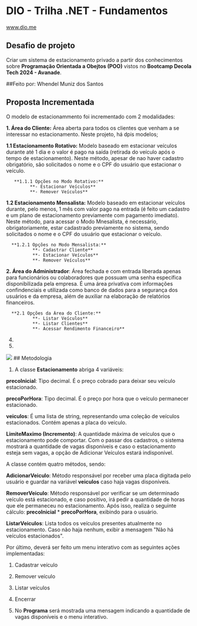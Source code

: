 # DIO - Trilha .NET - Fundamentos
www.dio.me

## Desafio de projeto
Criar um sistema de estacionamento privado a partir dos conhecimentos sobre **Programação Orientada a Obejtos (POO)** vistos no **Bootcamp Decola Tech 2024 - Avanade**. 

##Feito por: Whendel Muniz dos Santos 

## Proposta Incrementada 
O modelo de estacionammento foi incrementado com 2 modalidades:

**1. Área do Cliente:** Área aberta para todos os clientes que venham a se interessar no estacionamento. Neste projeto, há dpis modelos; 

   **1.1 Estacionamento Rotativo:** Modelo baseado em estacionar veículos durante até 1 dia e o valor é pago na saída (retirada do veículo após o tempo de estacionamento).
         Neste método, apesar de nao haver cadastro obrigatório, são solicitados o nome e o CPF do usuário que estacionar o veículo.
         
       **1.1.1 Opções no Modo Rotativo:**
             **- Estacionar Veículos**
             **- Remover Veículos**
             
  **1.2 Estacionamento Mensalista:** Modelo baseado em estacionar veículos durante, pelo menos, 1 mês com valor pago na entrada (é feito um cadastro e um plano de estacionamento              previamente com pagamento imediato).
        Neste método, para acessar o Modo Mnesalista, é necessário, obrigatoriamente, estar cadastrado previamente no sistema, sendo solicitados o nome e o CPF do usuário que 
        estacionar o veículo.
        
      **1.2.1 Opções no Modo Mensalista:**
              **- Cadastrar Cliente**
              **- Estacionar Veículos**
              **- Remover Veículos**
  
**2. Área do Administrador**: Área fechada e com entrada liberada apenas para funcionários ou colaboradores que possuam uma senha específica disponibilizada pela empresa.
      É uma área privativa com informações confindenciais e utilizada como banco de dados para a segurança dos usuários e da empresa, além de auxiliar na elaboração de relatórios financeiros.
      
      **2.1 Opções da Área do Cliente:**
              **- Listar Veículos**
              **- Listar Clientes**
              **- Acessar Rendimento Financeiro**

  
      
      
4. 
5. 
<img src="Mapa Conceitual II - Whendel Muniz dos Santos - Página 2.png">
## Metodologia 

1. A classe **Estacionamento** abriga 4 variáveis:

**precoInicial**: Tipo decimal. É o preço cobrado para deixar seu veículo estacionado.

**precoPorHora**: Tipo decimal. É o preço por hora que o veículo permanecer estacionado.

**veiculos**: É uma lista de string, representando uma coleção de veículos estacionados. Contém apenas a placa do veículo.

**LimiteMaximo (Incremento)**: A quantidade máxima de veículos que o estacionamento pode comportar. 
Com o passar dos cadastros, o sistema mostrará a quantidade de vagas disponíveis e caso o estacionamento esteja sem vagas, a opção de Adicionar Veículos estará indisponível.

A classe contém quatro métodos, sendo:

**AdicionarVeiculo**: Método responsável por receber uma placa digitada pelo usuário e guardar na variável **veiculos** caso haja vagas disponíveis. 

**RemoverVeiculo**: Método responsável por verificar se um determinado veículo está estacionado, e caso positivo, irá pedir a quantidade de horas que ele permaneceu no estacionamento. Após isso, realiza o seguinte cálculo: **precoInicial** * **precoPorHora**, exibindo para o usuário.

**ListarVeiculos**: Lista todos os veículos presentes atualmente no estacionamento. Caso não haja nenhum, exibir a mensagem "Não há veículos estacionados".

Por último, deverá ser feito um menu interativo com as seguintes ações implementadas:
1. Cadastrar veículo
2. Remover veículo
3. Listar veículos
4. Encerrar

2. No **Programa** será mostrada uma mensagem indicando a quantidade de vagas disponíveis e o menu interativo.
